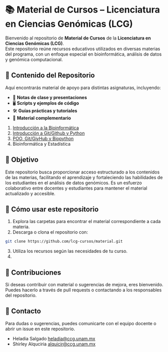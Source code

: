 
# 📚 Material de Cursos – Licenciatura en Ciencias Genómicas (LCG)

Bienvenido al repositorio de **Material de Cursos** de la **Licenciatura en Ciencias Genómicas (LCG)**.  
Este repositorio reúne recursos educativos utilizados en diversas materias del programa, con un enfoque especial en bioinformática, análisis de datos y genómica computacional.

## 📂 Contenido del Repositorio

Aquí encontrarás material de apoyo para distintas asignaturas, incluyendo:

- 📖 **Notas de clase y presentaciones**  
- 🖥️ **Scripts y ejemplos de código**  
- 🛠️ **Guías prácticas y tutoriales**  
- 📂 **Material complementario**  


1. [Introducción a la Bioinformática](https://lcg-cursos.github.io/material/introbioinfo/)
2. [Introducción a Git/Github y Python](https://lcg-cursos.github.io/material/pythonI/)
3. [POO, Git/GiyHub y Biopython](https://lcg-cursos.github.io/material/pythonII/)
4. Bioinformática y Estadística 

## 🚀 Objetivo  

Este repositorio busca proporcionar acceso estructurado a los contenidos de las materias, facilitando el aprendizaje y fortaleciendo las habilidades de los estudiantes en el análisis de datos genómicos. Es un esfuerzo colaborativo entre docentes y estudiantes para mantener el material actualizado y accesible.

## 📌 Cómo usar este repositorio  

1. Explora las carpetas para encontrar el material correspondiente a cada materia.  
2. Descarga o clona el repositorio con:  

```bash
git clone https://github.com/lcg-cursos/material.git
```

3. Utiliza los recursos según las necesidades de tu curso.
4. 
## 🤝 Contribuciones
Si deseas contribuir con material o sugerencias de mejora, eres bienvenido. Puedes hacerlo a través de pull requests o contactando a los responsables del repositorio.

## 📧 Contacto
Para dudas o sugerencias, puedes comunicarte con el equipo docente o abrir un issue en este repositorio.

- Heladia Salgado <heladia@ccg.unam.mx>
- Shirley Alquciria <alquicir@ccg.unam.mx>
